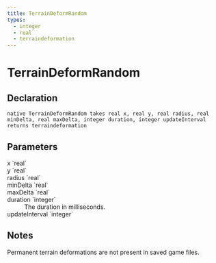 ```yaml
---
title: TerrainDeformRandom
types:
  - integer
  - real
  - terraindeformation
---
```


# TerrainDeformRandom

## Declaration

```
native TerrainDeformRandom takes real x, real y, real radius, real minDelta, real maxDelta, integer duration, integer updateInterval returns terraindeformation
```

## Parameters
<dl>
  <dt>x `real`</dt>
  <dd></dd>

  <dt>y `real`</dt>
  <dd></dd>

  <dt>radius `real`</dt>
  <dd></dd>

  <dt>minDelta `real`</dt>
  <dd></dd>

  <dt>maxDelta `real`</dt>
  <dd></dd>

  <dt>duration `integer`</dt>
  <dd>The duration in milliseconds.</dd>

  <dt>updateInterval `integer`</dt>
  <dd></dd>
</dl>

## Notes 
Permanent terrain deformations are not present in saved game files.